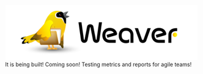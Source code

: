 
![](images/waever.png)
It is being built! Coming soon! Testing metrics and reports for agile teams!
